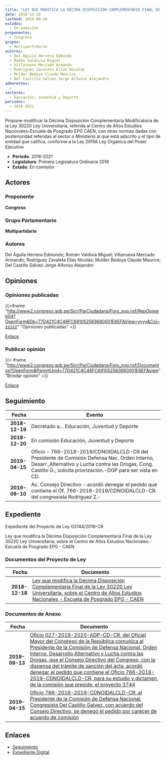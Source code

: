 ```yaml
---
title: "LEY QUE MODIFICA LA DÉCIMA DISPOSICIÓN COMPLEMENTARIA FINAL DE LA LEY 30220 LEY UNIVERSITARIA, SOBRE EL CENTRO DE ALTOS ESTUDIOS NACIONALES-ESCUELA DE POSGRADO EPG-CAEN"
date: 2018-12-18
lastmod: 2019-09-10
estados: 
  - En comisión
proponentes: 
  - Congreso
grupos: 
  - Multipartidario
autores: 
  - Del Águila Herrera Edmundo
  - Román Valdivia Miguel
  - Villanueva Mercado Armando
  - Rodríguez Zavaleta Elías Nicolás
  - Mulder Bedoya Claude Maurice
  - Del Castillo Gálvez Jorge Alfonso Alejandro
adherentes: 
  - 
sectores: 
  - Educación, Juventud y Deporte
periodos: 
  - 2016-2021
---
```


Propone modificar la Décima Disposición Complementaria Modificatoria de la Ley 30220 Ley Universitaria, referida al Centro de Altos Estudios Nacionales-Escuela de Posgrado EPG CAEN, con otras normas dadas con posterioridad referidas al sector o Ministerio al que está adscrito y el tipo de entidad que califica, conforme a la Ley 29158 Ley Orgánica del Poder Ejecutivo

- **Periodo**: 2016-2021
- **Legislatura**: Primera Legislatura Ordinaria 2018
- **Estado**: En comisión

## Actores

### Proponente

**Congreso**

### Grupo Parlamentario

**Multipartidario**

### Autores

Del Águila Herrera Edmundo; Román Valdivia Miguel; Villanueva Mercado Armando; Rodríguez Zavaleta Elías Nicolás; Mulder Bedoya Claude Maurice; Del Castillo Gálvez Jorge Alfonso Alejandro


## Opiniones

### Opiniones publicadas

{{<iframe "http://www2.congreso.gob.pe/Sicr/ParCiudadana/Foro_pvp.nsf/RepOpiweb04?OpenForm&Db=77D421C4C48FC691052583680001E6EF&View=yyyy&Col=zzzzz" "Opiniones publicadas" >}}

[Enlace](http://www2.congreso.gob.pe/Sicr/ParCiudadana/Foro_pvp.nsf/RepOpiweb04?OpenForm&Db=77D421C4C48FC691052583680001E6EF&View=yyyy&Col=zzzzz)
### Publicar opinión

{{< iframe "http://www2.congreso.gob.pe/Sicr/ParCiudadana/Foro_pvp.nsf/Documentos?OpenForm&ParentUnid=77D421C4C48FC691052583680001E6EF&view" "Brindar opinión" >}}

[Enlace](http://www2.congreso.gob.pe/Sicr/ParCiudadana/Foro_pvp.nsf/Documentos?OpenForm&ParentUnid=77D421C4C48FC691052583680001E6EF&view)

## Seguimiento

| Fecha | Evento |
|------:|--------|
| **2018-12-19** | Decretado a... Educación, Juventud y Deporte|
| **2018-12-20** | En comisión Educación, Juventud y Deporte|
| **2019-04-15** | Oficio - 766-2018-2019/CDNOIDALCLD-CR del Presidente de Comisión Defensa Nac. Orden Interno, Desarr.,Alternativo y Lucha contra las Drogas, Cong. Castillo G., solicita priorización.-DGP para ser vista en CD.|
| **2019-09-10** | Ac. Consejo Directivo - acordó denegar el pedido que contiene el Of. 766-2018-2019/CDNOIDALCLD-CR. del congresista Rodríguez Z.-|


## Expediente

Expediente del Proyecto de Ley 03744/2018-CR

Ley que modifica la Décima Disposición Complementaria Final de la Ley 30220 Ley Universitaria, sobre el Centro de Altos Estudios Nacionales - Escuela de Posgrado EPG - CAEN


### Documentos del Proyecto de Ley

| Fecha | Documento |
|------:|--------|
| **2018-12-18** | [Ley que modifica la Décima Disposición Complementaria Final de la Ley 30220 Ley Universitaria, sobre el Centro de Altos Estudios Nacionales - Escuela de Posgrado EPG - CAEN](http://www.leyes.congreso.gob.pe/Documentos/2016_2021/Proyectos_de_Ley_y_de_Resoluciones_Legislativas/PL0374420181218.pdf) |

### Documentos de Anexo

| Fecha | Documento |
|------:|--------|
| **2019-09-13** | [Oficio 027-2019-2020-ADP-CD-CR, del Oficial Mayor del Congreso de la República comunica al Presidente de la Comisión de Defensa Nacional, Orden Interno, Desarrollo Alternativo y Lucha contra las Drogas, que el Consejo Directivo del Congreso, con la dispensa del trámite de sanción del acta, acordó denegar el pedido que contiene el Oficio 766-2018-2019-CDNOIDALCLD-CR, para su estudio y dictamen, de la comisión que preside, el proyecto 3744](http://www.leyes.congreso.gob.pe/Documentos/2016_2021/Oficios/Oficialia_Mayor/OFICIO-027-2019-2020-ADP-CD-CR.pdf) |
| **2019-04-15** | [Oficio 766-2018-2019-CDNOIDALCLD-CR, al Presidente de la Comisión de Defensa Nacional, Congresista Del Castillo Galvez, con acuerdo del Consejo Directivo, se denegó el pedido por carecer de acuerdo de comisión](http://www.leyes.congreso.gob.pe/Documentos/2016_2021/Consejo_Directivo/Pedidos_Pase_a_Comision/OFICIO-766-2018-2019-CDNOIDALCLD-CR.pdf) |

## Enlaces 

- [Seguimiento](http://www2.congreso.gob.pe/Sicr/TraDocEstProc/CLProLey2016.nsf/f7fff46988ca05b1052578e100829cc7/b98133f3a115543905258367006f7245?OpenDocument)
- [Expediente Digital](http://www2.congreso.gob.pe/Sicr/TraDocEstProc/CLProLey2016.nsf/f7fff46988ca05b1052578e100829cc7/b98133f3a115543905258367006f7245?OpenDocument&Click=05257FB7005EB655.eb71d0cf91d8294e05256cdf006b5706/$Body/0.1C6C)
